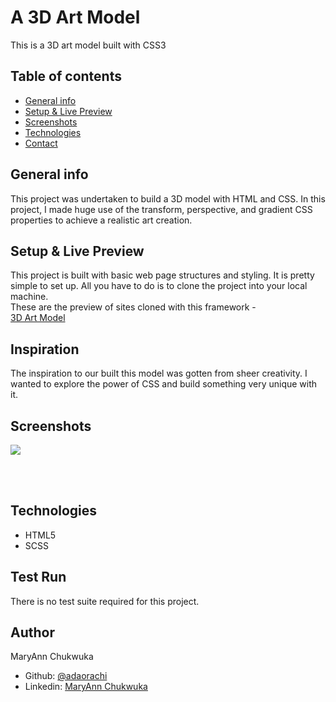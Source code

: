 # A 3D Art Model
This is a 3D art model built with CSS3

## Table of contents
* [General info](#general-info)
* [Setup  & Live Preview](#setup)
* [Screenshots](#screenshots)
* [Technologies](#technologies)
* [Contact](#contact)

## General info
This project was undertaken to build a 3D model with HTML and CSS. In this project, I made huge use of the transform, perspective, and gradient CSS properties to achieve a realistic art creation.

## Setup & Live Preview
This project is built with basic web page structures and styling. It is pretty simple to set up. All you have to do is to clone the project into your local machine.<br>
These are the preview of sites cloned with this framework - <br>
<a href="https://raw.githack.com/adaorachi/art-model/master/index.html">3D Art Model</a><br>

## Inspiration
The inspiration to our built this model was gotten from sheer creativity. I wanted to explore the power of CSS and build something very unique with it.

## Screenshots
<p float="left">
    <img src="https://miro.medium.com/max/1000/1*fQj1uAwPuVFQ2WEigvP7UQ.gif"><br>
</p>
<br><br>

## Technologies
* HTML5
* SCSS

## Test Run
There is no test suite required for this project.


## Author
 MaryAnn Chukwuka
 - Github: [@adaorachi](https://github.com/adaorachi)
 - Linkedin: [MaryAnn Chukwuka](https://www.linkedin.com/in/adaorachi/) 
